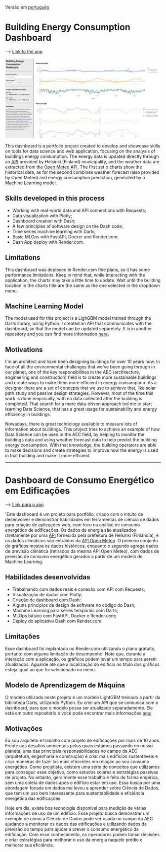 Versão em [português](#pt-br)

# Building Energy Consumption Dashboard

--> [Link to the app](https://building-energy-dashboard.onrender.com)

![dashboard image](https://raw.githubusercontent.com/brunoperdigao/Building-Energy-Dashboard/master/cover.png#vitrinedev "print screen of the dashboard page")

This dashboard is a portfolio project created to develop and showcase skills on tools for data science and web application, focusing on the analysis of buildings energy consumption. The energy data is updated directly through an [API](https://helsinki-openapi.nuuka.cloud/swagger/index.html#/) provided by Helsinki (Finland) municipality, and the weather data are extracted from the [Open Meteo API](https://open-meteo.com/). The first set o charts show the historical data, as for the second combines weather forecast (also provided by Open Meteo) and energy consumption prediction, generated by a Machine Learning model. 

## Skills developed in this process

- Working with real-world data and API connections with Requests; 
- Data visualization with Plotly;
- Dashboard creation with Dash;
- A few principles of software design on the Dash code;
- Time series machine learning with Darts;
- Basic MLOps with FastAPI, Docker and Render.com;
- Dash App deploy with Render.com.

## Limitations

This dashboard was deployed in Render.com flee plans, so it has some performance limitations. Keep in mind that, while interacting with the application, the charts may take a little time to update. Wait until the building location in the charts title are the same as the one selected in the dropdown menu.

## Machine Learning Model

The model used for this project is a LighGBM model trained through the Darts library, using Python. I created an API that communicates with the dashboard, so that the model can be updated separetely. It is in another repository and you can find more information [here](https://github.com/brunoperdigao/Building-Energy-ML-API).

## Motivations

I'm an architect and have been designing buildings for over 10 years now. In face of all the environmental challenges that we've been going through in our planet, one of the key responsibilities in the AEC (architecture, engineering and construction) field is to create more sustainable buildings and create ways to make them more efficient in energy consumption. As a designer there are a set of concepts that we use to achieve that, like solar path study and passive design strategies. However, most of the time this work is done empirically, with no data collected after the building is completed. That search for a more data-driven approach led me to start learning Data Science, that has a great usage for sustainability and energy efficiency in buildings.

Nowadays, there is great technology available to measure lots of information about buildings. This project tries to achieve an example of how Data Science can be used in the AEC field, by helping to monitor the buildings data and using weather forecast data to help predict the building energy consumption. With that knowledge, the building operators are able to make decisions and create strategies to improve how the energy is used in that building and make it more efficient.

---

<a id="pt-br"></a>

# Dashboard de Consumo Energético em Edificações
--> [Link para o app](https://building-energy-dashboard.onrender.com)


'Este dashboard é um projeto para portfólio, criado com o intuito de desenvolver e demonstrar habilidades em ferramentas de ciência de dados para criação de aplicações web, com foco na análise de consumo energético de edificações. Os dados de energia são atualizados diretamente por uma [API](https://helsinki-openapi.nuuka.cloud/swagger/index.html#/) fornecida pela prefeitura de Helsinki (Finlândia), e os dados climáticos são extraídos da [API Open Meteo](https://open-meteo.com/). O primeiro conjunto de gráficos mostra os dados históricos, enquanto o segundo agrega dados de previsão climática (retirados da mesma API Open Meteo), com dados de previsão de consumo energético gerados a partir de um modelo de Machine Learning.
## Habilidades desenvolvidas
- Trabalhando com dados reais e conexão com API com Requests;
- Visualização de dados com Plotly;
- Criação de dashboard com Dash;
- Alguns princípios de design de software no código do Dash;
- Machine Learning para séries temporais com Darts;
- MLOps básico com FastAPI, Docker e Render.com;
- Deploy do aplicativo Dash com Render.com.

## Limitações
Esse dashboard foi implantado no Render.com utilizando o plano gratuito, portanto com alguma limitação de desempenho. Note que, durante a interação com a aplicação, os gráficos podem levar um tempo para serem atualizados. Aguarde até que a localização do edifício no título dos gráficos esteja igual ao que foi selecionado no menu.

## Modelo de Aprendizagem de Máquina

O modelo utilizado neste projeto é um modelo LightGBM treinado a partir da biblioteca Darts, utilizando Python. Eu criei um API que se comunica com o dashboard, para que o modelo possa ser atualizado separadamente. Ele está em outro repositório e você pode encontrar mais informações [aqui](https://github.com/brunoperdigao/Building-Energy-ML-API).

## Motivações

Eu sou arquiteto e trabalho com projeto de edificações por mais de 10 anos. Frente aos desafios ambientais pelos quais estamos passando no nosso planeta, uma das principais responsabilidades no campo da AEC (arquitetura, engenharia e construção) é criar mais edifícios sustentáveis e criar maneiras de fazê-los mais eficientes em relação ao seu consumo energético. Como projetista, existem uma série de conceitos que utilizamos para conseguir esse objetivo, como estudos solares e estratégias passivas de projeto. No entanto, geralmente esse trabalho é feito de forma empírica, sem uma coleta de dados após o edifício estar em uso. Essa busca por uma abordagem focada em dados me levou a aprender sobre Ciência de Dados, que tem um uso bem interessante para sustentabilidade e eficiência energética das edificações.

Hoje em dia, existe boa tecnologia disponível para medição de várias informações de uso de um edifício. Esse projeto busca demonstrar um exemplo de como a Ciência de Dados pode ser usada no campo da AEC ajudando a monitorar os dados das edificações e utilizando dados de previsão do tempo para ajudar a prever o consumo energético da edificação. Com esse conhecimento, os operadores podem tomar decisões e criar estratégias para melhorar o uso da energia naquele prédio e melhorar sua eficiência.

